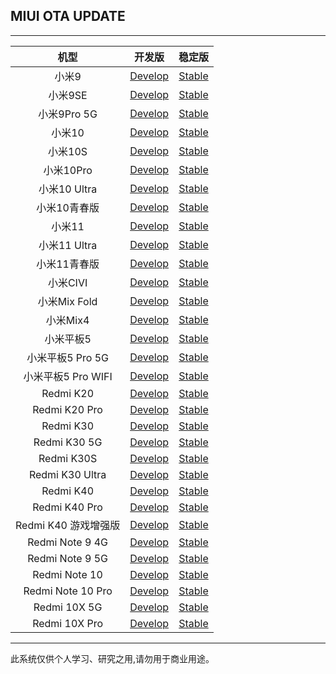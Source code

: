 ## MIUI OTA UPDATE

 ---- 
|机型|开发版|稳定版|
| :----: | :----: | :----: |
|小米9| [Develop](https://github.com/SakuraKyuo/update_miui_ota/blob/master/Develop/小米9.md)| [Stable](https://github.com/SakuraKyuo/update_miui_ota/blob/master/Stable/小米9.md)|
|小米9SE| [Develop](https://github.com/SakuraKyuo/update_miui_ota/blob/master/Develop/小米9SE.md)| [Stable](https://github.com/SakuraKyuo/update_miui_ota/blob/master/Stable/小米9SE.md)|
|小米9Pro 5G| [Develop](https://github.com/SakuraKyuo/update_miui_ota/blob/master/Develop/小米9Pro5G.md)| [Stable](https://github.com/SakuraKyuo/update_miui_ota/blob/master/Stable/小米9Pro5G.md)|
|小米10| [Develop](https://github.com/SakuraKyuo/update_miui_ota/blob/master/Develop/小米10.md)| [Stable](https://github.com/SakuraKyuo/update_miui_ota/blob/master/Stable/小米10.md)|
|小米10S| [Develop](https://github.com/SakuraKyuo/update_miui_ota/blob/master/Develop/小米10S.md)| [Stable](https://github.com/SakuraKyuo/update_miui_ota/blob/master/Stable/小米10S.md)|
|小米10Pro| [Develop](https://github.com/SakuraKyuo/update_miui_ota/blob/master/Develop/小米10Pro.md)| [Stable](https://github.com/SakuraKyuo/update_miui_ota/blob/master/Stable/小米10Pro.md)|
|小米10 Ultra| [Develop](https://github.com/SakuraKyuo/update_miui_ota/blob/master/Develop/小米10Ultra.md)| [Stable](https://github.com/SakuraKyuo/update_miui_ota/blob/master/Stable/小米10Ultra.md)|
|小米10青春版| [Develop](https://github.com/SakuraKyuo/update_miui_ota/blob/master/Develop/小米10青春版.md)| [Stable](https://github.com/SakuraKyuo/update_miui_ota/blob/master/Stable/小米10青春版.md)|
|小米11| [Develop](https://github.com/SakuraKyuo/update_miui_ota/blob/master/Develop/小米11.md)| [Stable](https://github.com/SakuraKyuo/update_miui_ota/blob/master/Stable/小米11.md)|
|小米11 Ultra| [Develop](https://github.com/SakuraKyuo/update_miui_ota/blob/master/Develop/小米11Ultra.md)| [Stable](https://github.com/SakuraKyuo/update_miui_ota/blob/master/Stable/小米11Ultra.md)|
|小米11青春版| [Develop](https://github.com/SakuraKyuo/update_miui_ota/blob/master/Develop/小米11青春版.md)| [Stable](https://github.com/SakuraKyuo/update_miui_ota/blob/master/Stable/小米11青春版.md)|
|小米CIVI| [Develop](https://github.com/SakuraKyuo/update_miui_ota/blob/master/Develop/小米CIVI.md)| [Stable](https://github.com/SakuraKyuo/update_miui_ota/blob/master/Stable/小米CIVI.md)|
|小米Mix Fold| [Develop](https://github.com/SakuraKyuo/update_miui_ota/blob/master/Develop/小米MixFold.md)| [Stable](https://github.com/SakuraKyuo/update_miui_ota/blob/master/Stable/小米MixFold.md)|
|小米Mix4| [Develop](https://github.com/SakuraKyuo/update_miui_ota/blob/master/Develop/小米Mix4.md)| [Stable](https://github.com/SakuraKyuo/update_miui_ota/blob/master/Stable/小米Mix4.md)|
|小米平板5| [Develop](https://github.com/SakuraKyuo/update_miui_ota/blob/master/Develop/小米Pad5.md)| [Stable](https://github.com/SakuraKyuo/update_miui_ota/blob/master/Stable/小米Pad5.md)|
|小米平板5 Pro 5G| [Develop](https://github.com/SakuraKyuo/update_miui_ota/blob/master/Develop/小米Pad5Pro5G.md)| [Stable](https://github.com/SakuraKyuo/update_miui_ota/blob/master/Stable/小米Pad5Pro5G.md)|
|小米平板5 Pro WIFI| [Develop](https://github.com/SakuraKyuo/update_miui_ota/blob/master/Develop/小米Pad5ProWIFI.md)| [Stable](https://github.com/SakuraKyuo/update_miui_ota/blob/master/Stable/小米Pad5ProWIFI.md)|
|Redmi K20| [Develop](https://github.com/SakuraKyuo/update_miui_ota/blob/master/Develop/RedmiK20.md)| [Stable](https://github.com/SakuraKyuo/update_miui_ota/blob/master/Stable/RedmiK20.md)|
|Redmi K20 Pro| [Develop](https://github.com/SakuraKyuo/update_miui_ota/blob/master/Develop/RedmiK20Pro.md)| [Stable](https://github.com/SakuraKyuo/update_miui_ota/blob/master/Stable/RedmiK20Pro.md)|
|Redmi K30| [Develop](https://github.com/SakuraKyuo/update_miui_ota/blob/master/Develop/RedmiK30.md)| [Stable](https://github.com/SakuraKyuo/update_miui_ota/blob/master/Stable/RedmiK30.md)|
|Redmi K30 5G| [Develop](https://github.com/SakuraKyuo/update_miui_ota/blob/master/Develop/RedmiK305G.md)| [Stable](https://github.com/SakuraKyuo/update_miui_ota/blob/master/Stable/RedmiK305G.md)|
|Redmi K30S| [Develop](https://github.com/SakuraKyuo/update_miui_ota/blob/master/Develop/RedmiK30S.md)| [Stable](https://github.com/SakuraKyuo/update_miui_ota/blob/master/Stable/RedmiK30S.md)|
|Redmi K30 Ultra| [Develop](https://github.com/SakuraKyuo/update_miui_ota/blob/master/Develop/RedmiK30Ultra.md)| [Stable](https://github.com/SakuraKyuo/update_miui_ota/blob/master/Stable/RedmiK30Ultra.md)|
|Redmi K40| [Develop](https://github.com/SakuraKyuo/update_miui_ota/blob/master/Develop/RedmiK40.md)| [Stable](https://github.com/SakuraKyuo/update_miui_ota/blob/master/Stable/RedmiK40.md)|
|Redmi K40 Pro| [Develop](https://github.com/SakuraKyuo/update_miui_ota/blob/master/Develop/RedmiK40Pro.md)| [Stable](https://github.com/SakuraKyuo/update_miui_ota/blob/master/Stable/RedmiK40Pro.md)|
|Redmi K40 游戏增强版| [Develop](https://github.com/SakuraKyuo/update_miui_ota/blob/master/Develop/RedmiK40Gaming.md)| [Stable](https://github.com/SakuraKyuo/update_miui_ota/blob/master/Stable/RedmiK40Gaming.md)|
|Redmi Note 9 4G| [Develop](https://github.com/SakuraKyuo/update_miui_ota/blob/master/Develop/RedmiNote94G.md)| [Stable](https://github.com/SakuraKyuo/update_miui_ota/blob/master/Stable/RedmiNote94G.md)|
|Redmi Note 9 5G| [Develop](https://github.com/SakuraKyuo/update_miui_ota/blob/master/Develop/RedmiNote95G.md)| [Stable](https://github.com/SakuraKyuo/update_miui_ota/blob/master/Stable/RedmiNote95G.md)|
|Redmi Note 10| [Develop](https://github.com/SakuraKyuo/update_miui_ota/blob/master/Develop/RedmiNote10.md)| [Stable](https://github.com/SakuraKyuo/update_miui_ota/blob/master/Stable/RedmiNote10.md)|
|Redmi Note 10 Pro| [Develop](https://github.com/SakuraKyuo/update_miui_ota/blob/master/Develop/RedmiNote10Pro.md)| [Stable](https://github.com/SakuraKyuo/update_miui_ota/blob/master/Stable/RedmiNote10Pro.md)|
|Redmi 10X 5G| [Develop](https://github.com/SakuraKyuo/update_miui_ota/blob/master/Develop/Redmi10X5G.md)| [Stable](https://github.com/SakuraKyuo/update_miui_ota/blob/master/Stable/Redmi10X5G.md)|
|Redmi 10X Pro| [Develop](https://github.com/SakuraKyuo/update_miui_ota/blob/master/Develop/Redmi10XPro.md)| [Stable](https://github.com/SakuraKyuo/update_miui_ota/blob/master/Stable/Redmi10XPro.md)|
 ---- 
此系统仅供个人学习、研究之用,请勿用于商业用途。

